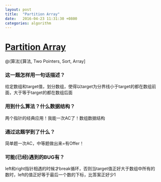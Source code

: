 ```yaml
---
layout: post
title:  "Partition Array"
date:   2016-04-23 11:31:30 +0800
categories: algorithm
---
```

# [Partition Array](http://www.lintcode.com/en/problem/partition-array/)

@(算法)[算法, Two Pointers, Sort, Array]

### 这一题怎样用一句话描述？

给定数组和target值，划分数组，使得以target为分界线小于target的都在数组前面，大于等于target的都在数组后面

### 用到什么算法？什么数据结构？

两个指针的经典应用！我能一次AC了！数组数据结构

### 通过这题学到了什么？

简单题一次AC，中等题做出来=有Offer！

### 可能(已经)遇到的BUG有？

left和right指针相遇的时候才break循环，否则当target值正好大于数组中所有的数时，left的值正好等于最后一个数的下标，比答案正好少1

